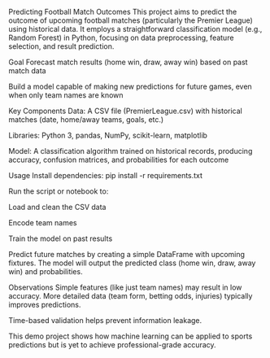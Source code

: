 Predicting Football Match Outcomes
This project aims to predict the outcome of upcoming football matches (particularly the Premier League) using historical data. It employs a straightforward classification model (e.g., Random Forest) in Python, focusing on data preprocessing, feature selection, and result prediction.

Goal
Forecast match results (home win, draw, away win) based on past match data

Build a model capable of making new predictions for future games, even when only team names are known

Key Components
Data: A CSV file (PremierLeague.csv) with historical matches (date, home/away teams, goals, etc.)

Libraries: Python 3, pandas, NumPy, scikit-learn, matplotlib 

Model: A classification algorithm trained on historical records, producing accuracy, confusion matrices, and probabilities for each outcome

Usage
Install dependencies: pip install -r requirements.txt

Run the script or notebook to:

Load and clean the CSV data

Encode team names

Train the model on past results

Predict future matches by creating a simple DataFrame with upcoming fixtures. The model will output the predicted class (home win, draw, away win) and probabilities.

Observations
Simple features (like just team names) may result in low accuracy. More detailed data (team form, betting odds, injuries) typically improves predictions.

Time-based validation helps prevent information leakage.

This demo project shows how machine learning can be applied to sports predictions but is yet to achieve professional-grade accuracy.
